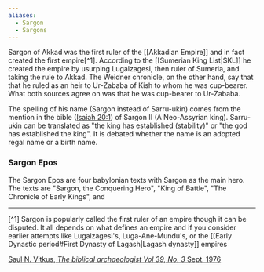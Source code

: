 ```yaml
---
aliases:
  - Sargon
  - Sargons
---
```

Sargon of Akkad was the first ruler of the [[Akkadian Empire]] and in fact created the first empire[^1]. According to the [[Sumerian King List|SKL]] he created the empire by usurping Lugalzagesi, then ruler of Sumeria, and taking the rule to Akkad. The Weidner chronicle, on the other hand, say that that he ruled as an heir to Ur-Zababa of Kish to whom he was cup-bearer. What both sources agree on was that he was cup-bearer to Ur-Zababa.

The spelling of his name (Sargon instead of Sarru-ukin) comes from the mention in the bible ([Isaiah 20:1](https://www.biblegateway.com/passage/?search=Isaiah%2020&version=NIV;KJV)) of Sargon II (A Neo-Assyrian king). Sarru-ukin can be translated as "the king has established (stability)" or "the god has established the king". It is debated whether the name is an adopted regal name or a birth name.

### Sargon Epos
The Sargon Epos are four babylonian texts with Sargon as the main hero. The texts are "Sargon, the Conquering Hero", "King of Battle", "The Chronicle of Early Kings", and





-----
[^1] Sargon is popularly called the first ruler of an empire though it can be disputed. It all depends on what defines an empire and if you consider earlier attempts like Lugalzagesi's, Luga-Ane-Mundu's, or the [[Early Dynastic period#First Dynasty of Lagash|Lagash dynasty]] empires


[Saul N. Vitkus, *The biblical archaeologist Vol 39, No. 3* Sept. 1976](https://www.jstor.org/stable/3209401?seq=1)
